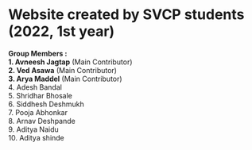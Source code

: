 # Website created by SVCP students (2022, 1st year)
**Group Members :**\
**1. Avneesh Jagtap**  (Main Contributor)\
**2. Ved Asawa**  (Main Contributor)\
**3. Arya Maddel**  (Main Contributor)\
4. Adesh Bandal\
5. Shridhar Bhosale\
6. Siddhesh Deshmukh\
7. Pooja Abhonkar\
8. Arnav Deshpande\
9. Aditya Naidu\
10. Aditya shinde
